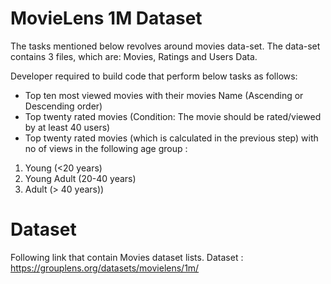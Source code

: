 # MovieLens 1M Dataset
The tasks mentioned below revolves around movies data-set. The data-set contains 3 files, which are: Movies, Ratings and Users Data.

Developer required to build code that perform below tasks as follows:
-	Top ten most viewed movies with their movies Name (Ascending or Descending order) 
-	Top twenty rated movies (Condition: The movie should be rated/viewed by at least 40 users) 
-	Top twenty rated movies (which is calculated in the previous step) with no of views in the following age group :
  1. Young (<20 years)
  2. Young Adult (20-40 years)
  3. Adult (> 40 years))

# Dataset
Following link that contain Movies dataset lists.
Dataset : https://grouplens.org/datasets/movielens/1m/
